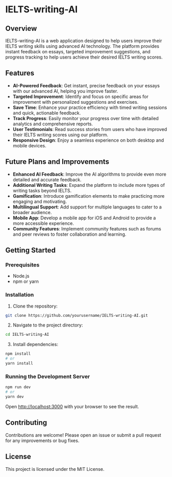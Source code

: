 # IELTS-writing-AI

## Overview

IELTS-writing-AI is a web application designed to help users improve their IELTS writing skills using advanced AI technology. The platform provides instant feedback on essays, targeted improvement suggestions, and progress tracking to help users achieve their desired IELTS writing scores.

## Features

- **AI-Powered Feedback**: Get instant, precise feedback on your essays with our advanced AI, helping you improve faster.
- **Targeted Improvement**: Identify and focus on specific areas for improvement with personalized suggestions and exercises.
- **Save Time**: Enhance your practice efficiency with timed writing sessions and quick, actionable feedback.
- **Track Progress**: Easily monitor your progress over time with detailed analytics and comprehensive reports.
- **User Testimonials**: Read success stories from users who have improved their IELTS writing scores using our platform.
- **Responsive Design**: Enjoy a seamless experience on both desktop and mobile devices.

## Future Plans and Improvements

- **Enhanced AI Feedback**: Improve the AI algorithms to provide even more detailed and accurate feedback.
- **Additional Writing Tasks**: Expand the platform to include more types of writing tasks beyond IELTS.
- **Gamification**: Introduce gamification elements to make practicing more engaging and motivating.
- **Multilingual Support**: Add support for multiple languages to cater to a broader audience.
- **Mobile App**: Develop a mobile app for iOS and Android to provide a more accessible experience.
- **Community Features**: Implement community features such as forums and peer reviews to foster collaboration and learning.

## Getting Started

### Prerequisites

- Node.js
- npm or yarn

### Installation

1. Clone the repository:

```bash
git clone https://github.com/yourusername/IELTS-writing-AI.git
```

2. Navigate to the project directory:

```bash
cd IELTS-writing-AI
```

3. Install dependencies:

```bash
npm install
# or
yarn install
```

### Running the Development Server

```bash
npm run dev
# or
yarn dev
```

Open [http://localhost:3000](http://localhost:3000) with your browser to see the result.

## Contributing

Contributions are welcome! Please open an issue or submit a pull request for any improvements or bug fixes.

## License

This project is licensed under the MIT License.